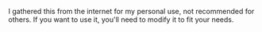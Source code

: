 I gathered this from the internet for my personal use, not recommended for others.
If you want to use it, you'll need to modify it to fit your needs.
